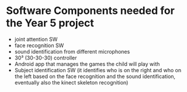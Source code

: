 # Software Components needed for the Year 5 project

 * joint attention SW
 * face recognition SW
 * sound identification from different microphones
 * 30³ (30-30-30) controller 
 * Android app that manages the games the child will play with
 * Subject identification SW (it identifies who is on the right and who on the left based on the face recognition and the sound identification, eventually also the kinect skeleton recognition)

